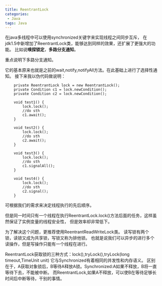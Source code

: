 ```yaml
---
title: ReentrantLock
categories:
 - Java
tags: Java
---
```


在java多线程中可以使用synchronized关键字来实现线程之间同步互斥，
在jdk1.5中新增加了ReentrantLock类，能够达到同样的效果，还扩展了更强大的功能。
比如说**嗅探锁定**，**多路分支通知**。

重点说明下多路分支通知。

它的基本原来也就是之前的wait,notify,notifyAll方法。在此基础上进行了选择性通知。
接下来我以伪代码做说明：
```
    private ReentrantLock lock = new ReentrantLock();
    private Condition c1 = lock.newCondition();
    private Condition c2 = lock.newCondition();
    
    void test1() {
        lock.lock();
        //do sth
        c1.await();
    }
    
    void test2() {
        lock.lock();
        //do sth
        c2.await();
    }
    
    void test3() {
        lock.lock();
        //do sth
        c1.signalAll();
    }
    
    void test4() {
        lock.lock();
        //do sth
        c2.signal();
    }
```

可根据我们的需求来决定线程执行的先后顺序。

但是同一时间只有一个线程在执行ReentrantLock.lock()方法后面的任务，这样虽然保证了实例变量的线程安全性，
但是效率却非常低下。

为了解决这个问题，更推荐使用ReentrantReadWriteLock类。
读写锁有两个锁，读锁又成为共享锁，写锁又称为排他锁。
也就是说我们可以异步的进行多个读操作，但是写操作只能有一个线程在进行。

ReentrantLock获取锁的三种方式：lock(),tryLock(),tryLock(long timeout,TimeUnit unit)
它与Synchronized有着相同的并发性和内存语义。
区别在于，A获取对象锁后，B等待A释放A锁。Synchronized:A如果不释放，B将一直等待下去，不能被中断。
而ReentrantLock,如果A不释放，可以使B在等待足够长时间后中断等待，干别的事情。
